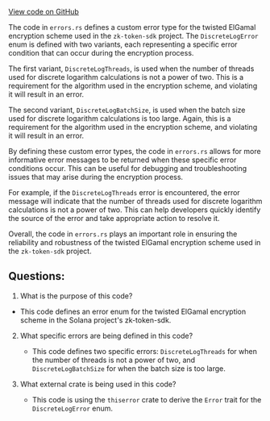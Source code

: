 [View code on GitHub](https://github.com/solana-labs/solana/blob/master/zk-token-sdk/src/encryption/errors.rs)

The code in `errors.rs` defines a custom error type for the twisted ElGamal encryption scheme used in the `zk-token-sdk` project. The `DiscreteLogError` enum is defined with two variants, each representing a specific error condition that can occur during the encryption process.

The first variant, `DiscreteLogThreads`, is used when the number of threads used for discrete logarithm calculations is not a power of two. This is a requirement for the algorithm used in the encryption scheme, and violating it will result in an error.

The second variant, `DiscreteLogBatchSize`, is used when the batch size used for discrete logarithm calculations is too large. Again, this is a requirement for the algorithm used in the encryption scheme, and violating it will result in an error.

By defining these custom error types, the code in `errors.rs` allows for more informative error messages to be returned when these specific error conditions occur. This can be useful for debugging and troubleshooting issues that may arise during the encryption process.

For example, if the `DiscreteLogThreads` error is encountered, the error message will indicate that the number of threads used for discrete logarithm calculations is not a power of two. This can help developers quickly identify the source of the error and take appropriate action to resolve it.

Overall, the code in `errors.rs` plays an important role in ensuring the reliability and robustness of the twisted ElGamal encryption scheme used in the `zk-token-sdk` project.
## Questions: 
 1. What is the purpose of this code?
   - This code defines an error enum for the twisted ElGamal encryption scheme in the Solana project's zk-token-sdk.

2. What specific errors are being defined in this code?
   - This code defines two specific errors: `DiscreteLogThreads` for when the number of threads is not a power of two, and `DiscreteLogBatchSize` for when the batch size is too large.

3. What external crate is being used in this code?
   - This code is using the `thiserror` crate to derive the `Error` trait for the `DiscreteLogError` enum.